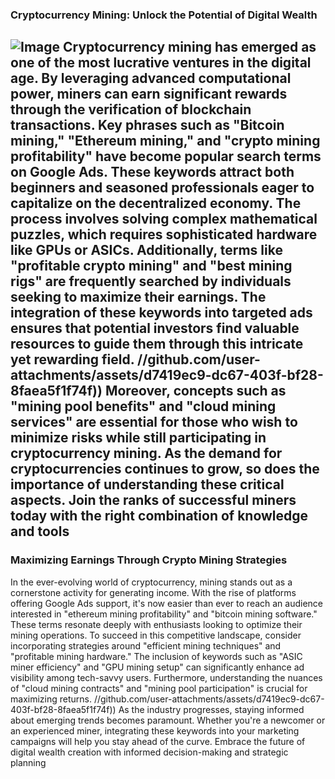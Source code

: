 ### Cryptocurrency Mining: Unlock the Potential of Digital Wealth

![Image](https://github.com/user-attachments/assets/4a25d116-2220-4385-b08e-f287af8fcbc4)
Cryptocurrency mining has emerged as one of the most lucrative ventures in the digital age. By leveraging advanced computational power, miners can earn significant rewards through the verification of blockchain transactions. Key phrases such as "Bitcoin mining," "Ethereum mining," and "crypto mining profitability" have become popular search terms on Google Ads. These keywords attract both beginners and seasoned professionals eager to capitalize on the decentralized economy.
The process involves solving complex mathematical puzzles, which requires sophisticated hardware like GPUs or ASICs. Additionally, terms like "profitable crypto mining" and "best mining rigs" are frequently searched by individuals seeking to maximize their earnings. The integration of these keywords into targeted ads ensures that potential investors find valuable resources to guide them through this intricate yet rewarding field.
 //github.com/user-attachments/assets/d7419ec9-dc67-403f-bf28-8faea5f1f74f))
Moreover, concepts such as "mining pool benefits" and "cloud mining services" are essential for those who wish to minimize risks while still participating in cryptocurrency mining. As the demand for cryptocurrencies continues to grow, so does the importance of understanding these critical aspects. Join the ranks of successful miners today with the right combination of knowledge and tools
---
### Maximizing Earnings Through Crypto Mining Strategies
In the ever-evolving world of cryptocurrency, mining stands out as a cornerstone activity for generating income. With the rise of platforms offering Google Ads support, it's now easier than ever to reach an audience interested in "ethereum mining profitability" and "bitcoin mining software." These terms resonate deeply with enthusiasts looking to optimize their mining operations.
To succeed in this competitive landscape, consider incorporating strategies around "efficient mining techniques" and "profitable mining hardware." The inclusion of keywords such as "ASIC miner efficiency" and "GPU mining setup" can significantly enhance ad visibility among tech-savvy users. Furthermore, understanding the nuances of "cloud mining contracts" and "mining pool participation" is crucial for maximizing returns.
 //github.com/user-attachments/assets/d7419ec9-dc67-403f-bf28-8faea5f1f74f))
As the industry progresses, staying informed about emerging trends becomes paramount. Whether you're a newcomer or an experienced miner, integrating these keywords into your marketing campaigns will help you stay ahead of the curve. Embrace the future of digital wealth creation with informed decision-making and strategic planning
